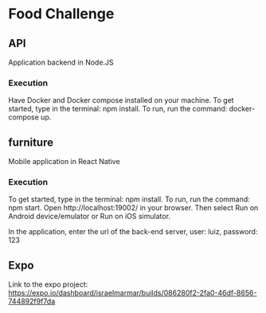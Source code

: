 # Food Challenge

## API

Application backend in Node.JS

### Execution

Have Docker and Docker compose installed on your machine.
To get started, type in the terminal: npm install.
To run, run the command: docker-compose up.

## furniture

Mobile application in React Native

### Execution

To get started, type in the terminal: npm install.
To run, run the command: npm start.
Open http://localhost:19002/ in your browser.
Then select Run on Android device/emulator or Run on iOS simulator.

In the application, enter the url of the back-end server, user: luiz, password: 123

## Expo

Link to the expo project: https://expo.io/dashboard/israelmarmar/builds/086280f2-2fa0-46df-8656-744892f9f7da